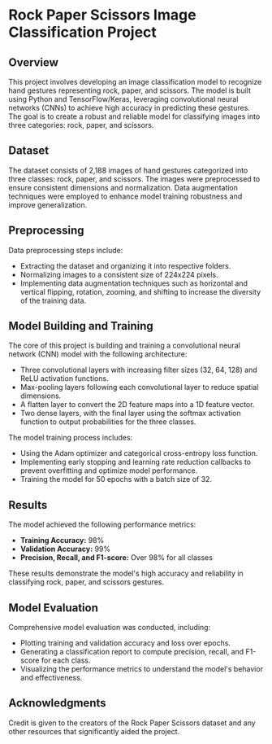 # Rock Paper Scissors Image Classification Project

## Overview
This project involves developing an image classification model to recognize hand gestures representing rock, paper, and scissors. The model is built using Python and TensorFlow/Keras, leveraging convolutional neural networks (CNNs) to achieve high accuracy in predicting these gestures. The goal is to create a robust and reliable model for classifying images into three categories: rock, paper, and scissors.

## Dataset
The dataset consists of 2,188 images of hand gestures categorized into three classes: rock, paper, and scissors. The images were preprocessed to ensure consistent dimensions and normalization. Data augmentation techniques were employed to enhance model training robustness and improve generalization.

## Preprocessing
Data preprocessing steps include:
- Extracting the dataset and organizing it into respective folders.
- Normalizing images to a consistent size of 224x224 pixels.
- Implementing data augmentation techniques such as horizontal and vertical flipping, rotation, zooming, and shifting to increase the diversity of the training data.

## Model Building and Training
The core of this project is building and training a convolutional neural network (CNN) model with the following architecture:
- Three convolutional layers with increasing filter sizes (32, 64, 128) and ReLU activation functions.
- Max-pooling layers following each convolutional layer to reduce spatial dimensions.
- A flatten layer to convert the 2D feature maps into a 1D feature vector.
- Two dense layers, with the final layer using the softmax activation function to output probabilities for the three classes.

The model training process includes:
- Using the Adam optimizer and categorical cross-entropy loss function.
- Implementing early stopping and learning rate reduction callbacks to prevent overfitting and optimize model performance.
- Training the model for 50 epochs with a batch size of 32.

## Results
The model achieved the following performance metrics:
- **Training Accuracy:** 98%
- **Validation Accuracy:** 99%
- **Precision, Recall, and F1-score:** Over 98% for all classes

These results demonstrate the model's high accuracy and reliability in classifying rock, paper, and scissors gestures.

## Model Evaluation
Comprehensive model evaluation was conducted, including:
- Plotting training and validation accuracy and loss over epochs.
- Generating a classification report to compute precision, recall, and F1-score for each class.
- Visualizing the performance metrics to understand the model's behavior and effectiveness.

## Acknowledgments
Credit is given to the creators of the Rock Paper Scissors dataset and any other resources that significantly aided the project.
